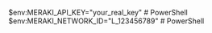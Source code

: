$env:MERAKI_API_KEY="your_real_key"        # PowerShell
$env:MERAKI_NETWORK_ID="L_123456789"       # PowerShell


